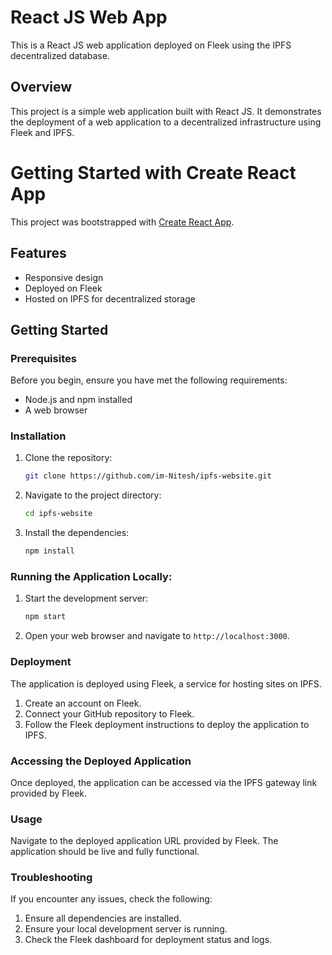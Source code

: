 # React JS Web App

This is a React JS web application deployed on Fleek using the IPFS decentralized database.

## Overview

This project is a simple web application built with React JS. It demonstrates the deployment of a web application to a decentralized infrastructure using Fleek and IPFS.

# Getting Started with Create React App

This project was bootstrapped with [Create React App](https://github.com/facebook/create-react-app).

## Features

- Responsive design
- Deployed on Fleek
- Hosted on IPFS for decentralized storage

## Getting Started

### Prerequisites

Before you begin, ensure you have met the following requirements:

- Node.js and npm installed
- A web browser

### Installation

1. Clone the repository:

   ```bash
   git clone https://github.com/im-Nitesh/ipfs-website.git
   ```
2. Navigate to the project directory:

   ```bash
   cd ipfs-website
   ```
4. Install the dependencies:

   ```bash
   npm install
   ```

### Running the Application Locally:

1. Start the development server:

   ```bash
   npm start

2. Open your web browser and navigate to `http://localhost:3000`.

### Deployment

The application is deployed using Fleek, a service for hosting sites on IPFS.

1. Create an account on Fleek.
2. Connect your GitHub repository to Fleek.
3. Follow the Fleek deployment instructions to deploy the application to IPFS.


### Accessing the Deployed Application

Once deployed, the application can be accessed via the IPFS gateway link provided by Fleek.

### Usage

Navigate to the deployed application URL provided by Fleek. The application should be live and fully functional.

### Troubleshooting

If you encounter any issues, check the following:

1. Ensure all dependencies are installed.
2. Ensure your local development server is running.
3. Check the Fleek dashboard for deployment status and logs.







